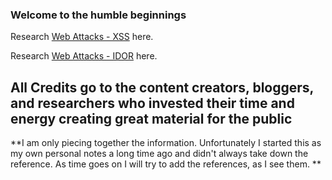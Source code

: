 ### Welcome to the humble beginnings



Research [Web Attacks - XSS](/Web/XSS.md) here.

Research [Web Attacks - IDOR](/Web/IDOR.md) here.


## All Credits go to the content creators, bloggers, and researchers who invested their time and energy creating great material for the public
**I am only piecing together the information. Unfortunately I started this as my own personal notes a long time ago and didn't always take down the reference.
As time goes on I will try to add the references, as I see them. **
